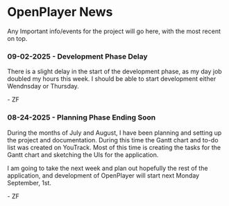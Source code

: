 # OpenPlayer News

Any Important info/events for the project will go here, with the most recent on top. 


### 09-02-2025 - Development Phase Delay

There is a slight delay in the start of the development phase, as my day job doubled my hours this week. I should be able to start development either Wendnsday or Thursday.

\- ZF


### 08-24-2025 - Planning Phase Ending Soon

During the months of July and August, I have been planning and setting up the project and documentation. During this time the Gantt chart and to-do list was created on YouTrack. Most of this time is creating the tasks for the Gantt chart and sketching the UIs for the application.

I am going to take the next week and plan out hopefully the rest of the application, and development of OpenPlayer will start next Monday September, 1st. 

\- ZF
